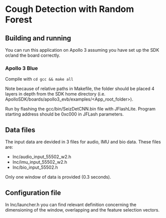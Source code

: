 # Cough Detection with Random Forest

## Building and running

You can run this application on Apollo 3 assuming you have set up the SDK or/and the board correctly.

### Apollo 3 Blue

Compile with ```cd gcc && make all```

Note because of relative paths in Makefile, the folder should be placed 4 layers in depth from the SDK home directory (i.e. ApolloSDK/boards/apollo3_evb/examples/<App_root_folder>).

Run by flashing the gcc/bin/SeizDetCNN.bin file with JFlashLite. Program starting address should be 0xc000 in JFLash parameters.

## Data files

The input data are devided in 3 files for audio, IMU and bio data.
These files are:
 - Inc/audio_input_55502_w2.h
 - Inc/imu_input_55502_w2.h
 - Inc/bio_input_55502.h

Only one window of data is provided (0.3 seconds).


## Configuration file

In Inc/launcher.h you can find relevant definition concerning the dimensioning of the window, overlapping and the feature
selection vectors.
